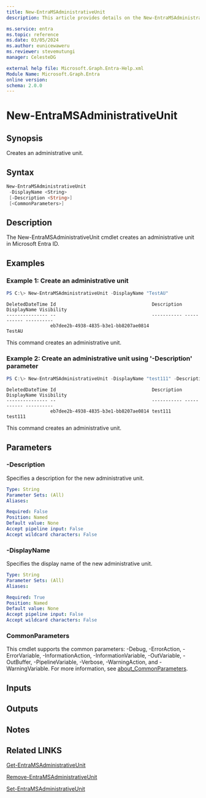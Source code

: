 ```yaml
---
title: New-EntraMSAdministrativeUnit
description: This article provides details on the New-EntraMSAdministrativeUnit command.

ms.service: entra
ms.topic: reference
ms.date: 03/05/2024
ms.author: eunicewaweru
ms.reviewer: stevemutungi
manager: CelesteDG

external help file: Microsoft.Graph.Entra-Help.xml
Module Name: Microsoft.Graph.Entra
online version:
schema: 2.0.0
---
```


# New-EntraMSAdministrativeUnit

## Synopsis
Creates an administrative unit.

## Syntax

```powershell
New-EntraMSAdministrativeUnit 
 -DisplayName <String> 
 [-Description <String>]
 [<CommonParameters>]
```

## Description
The New-EntraMSAdministrativeUnit cmdlet creates an administrative unit in Microsoft Entra ID.

## Examples

### Example 1: Create an administrative unit
```powershell
PS C:\> New-EntraMSAdministrativeUnit -DisplayName "TestAU"
```

```output
DeletedDateTime Id                                   Description DisplayName Visibility
--------------- --                                   ----------- ----------- ----------
                eb7dee2b-4938-4835-b3e1-bb8207ae0814             TestAU
```

This command creates an administrative unit.

### Example 2: Create an administrative unit using '-Description' parameter
```powershell
PS C:\> New-EntraMSAdministrativeUnit -DisplayName "test111" -Description "test111"
```

```output
DeletedDateTime Id                                   Description DisplayName Visibility
--------------- --                                   ----------- ----------- ----------
                eb7dee2b-4938-4835-b3e1-bb8207ae0814 test111     test111
```

This command creates an administrative unit.

## Parameters

### -Description
Specifies a description for the new administrative unit.

```yaml
Type: String
Parameter Sets: (All)
Aliases:

Required: False
Position: Named
Default value: None
Accept pipeline input: False
Accept wildcard characters: False
```

### -DisplayName
Specifies the display name of the new administrative unit.

```yaml
Type: String
Parameter Sets: (All)
Aliases:

Required: True
Position: Named
Default value: None
Accept pipeline input: False
Accept wildcard characters: False
```

### CommonParameters
This cmdlet supports the common parameters: -Debug, -ErrorAction, -ErrorVariable, -InformationAction, -InformationVariable, -OutVariable, -OutBuffer, -PipelineVariable, -Verbose, -WarningAction, and -WarningVariable. For more information, see [about_CommonParameters](https://go.microsoft.com/fwlink/?LinkID=113216).

## Inputs

## Outputs

## Notes

## Related LINKS

[Get-EntraMSAdministrativeUnit](Get-EntraMSAdministrativeUnit.md)

[Remove-EntraMSAdministrativeUnit](Remove-EntraMSAdministrativeUnit.md)

[Set-EntraMSAdministrativeUnit](Set-EntraMSAdministrativeUnit.md)

